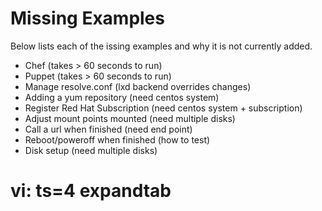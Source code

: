 # Missing Examples

Below lists each of the issing examples and why it is not currently added.

 - Chef (takes > 60 seconds to run)
 - Puppet (takes > 60 seconds to run)
 - Manage resolve.conf (lxd backend overrides changes)
 - Adding a yum repository (need centos system)
 - Register Red Hat Subscription (need centos system + subscription)
 - Adjust mount points mounted (need multiple disks)
 - Call a url when finished (need end point)
 - Reboot/poweroff when finished (how to test)
 - Disk setup (need multiple disks)

# vi: ts=4 expandtab
